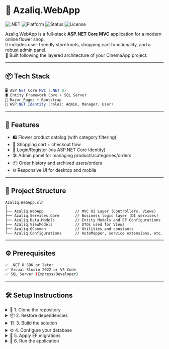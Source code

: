 # 🌸 Azaliq.WebApp

![.NET](https://img.shields.io/badge/.NET-8.0-blueviolet?logo=dotnet&logoColor=white)
![Platform](https://img.shields.io/badge/platform-ASP.NET%20Core%20MVC-lightgrey?logo=visualstudio)
![Status](https://img.shields.io/badge/status-in%20development-orange)
![License](https://img.shields.io/badge/license-Apache--2.0-green)

Azaliq.WebApp is a full-stack **ASP.NET Core MVC** application for a modern online flower shop.  
It includes user-friendly storefronts, shopping cart functionality, and a robust admin panel.  
🌿 Built following the layered architecture of your CinemaApp project.

---

## 📦 Tech Stack

```csharp
🖥️ ASP.NET Core MVC (.NET 8)
🛢️ Entity Framework Core + SQL Server
🎨 Razor Pages + Bootstrap
🔐 ASP.NET Identity (roles: Admin, Manager, User)
```

---

## 🚀 Features

- 🛍️ Flower product catalog (with category filtering)
- 🛒 Shopping cart + checkout flow
- 👤 Login/Register (via ASP.NET Core Identity)
- 🛠️ Admin panel for managing products/categories/orders
- 📦 Order history and archived users/orders
- 🌐 Responsive UI for desktop and mobile

---

## 🧰 Project Structure

```plaintext
Azaliq.WebApp.sln
│
├── Azaliq.WebApp              // MVC UI Layer (Controllers, Views)
├── Azaliq.Services.Core       // Business logic layer (DI services)
├── Azaliq.Data.Models         // Entity Models and EF Configurations
├── Azaliq.ViewModels          // DTOs used for Views
├── Azaliq.GCommon             // Utilities and constants
└── Azaliq.Configurations      // AutoMapper, service extensions, etc.
```

---

## ⚙️ Prerequisites

```bash
✅ .NET 8 SDK or later
✅ Visual Studio 2022 or VS Code
✅ SQL Server (Express/Developer)
```

---

## 🛠️ Setup Instructions

<details>
<summary>🧪 1. Clone the repository</summary>

```bash
git clone https://github.com/edvinhubbyy/Azaliq.WebApp.git
cd Azaliq.WebApp
```
</details>

<details>
<summary>📦 2. Restore dependencies</summary>

```bash
dotnet restore
```
</details>

<details>
<summary>🏗️ 3. Build the solution</summary>

```bash
dotnet build
```
</details>

<details>
<summary>⚙️ 4. Configure your database</summary>

- Open `appsettings.json` or `appsettings.Development.json`
- Edit the `DefaultConnection` string:
```json
"ConnectionStrings": {
  "DefaultConnection": "Server=.;Database=AzaliqDb;Trusted_Connection=True;MultipleActiveResultSets=true"
}
```
</details>

<details>
<summary>🧱 5. Apply EF migrations</summary>

```bash
dotnet ef database update
```
</details>

<details>
<summary>🚀 6. Run the application</summary>

```bash
dotnet run --project Azaliq.WebApp
```

## 👥 User Roles

```plaintext
🔑 Admin     → Full access to everything
🧰 Manager   → Can manage products & orders
👤 User      → Can shop, view orders
```

---

## 📌 Roadmap

| Feature                     | Status       |
|----------------------------|--------------|
| Product image upload       | 🟡 In progress
| Cart & Checkout flow       | ✅ Done
| Archive user/orders        | ✅ Done
| Order re-purchase          | 🟡 Working on it
| Admin Dashboard UI polish  | 🟠 Needs improvement
| CI/CD                      | ⏳ Not yet

---

## 📄 License

```txt
Apache License 2.0
© 2025 Edvin Hubbyy
